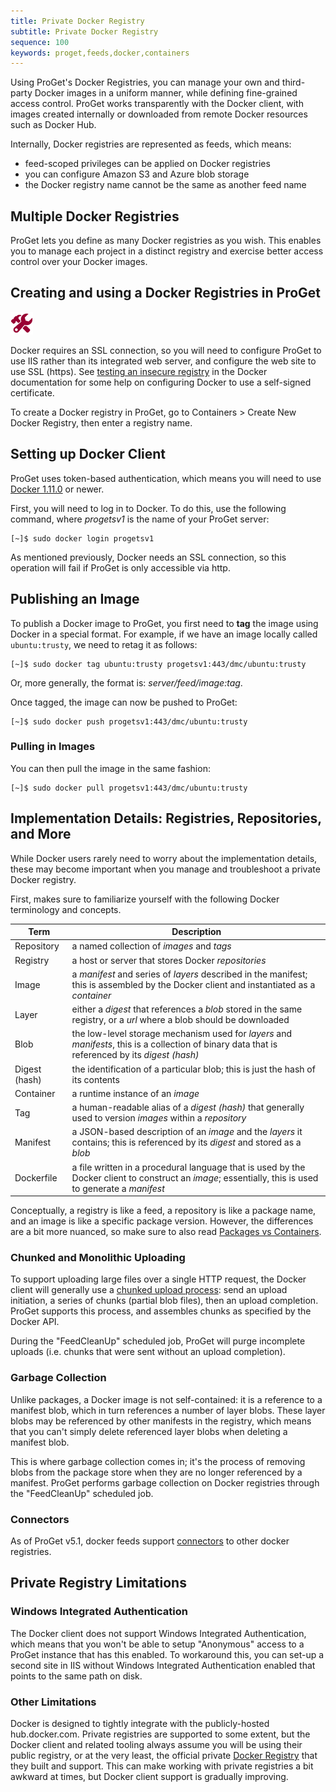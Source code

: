 ```yaml
---
title: Private Docker Registry
subtitle: Private Docker Registry
sequence: 100
keywords: proget,feeds,docker,containers
---
```


Using ProGet's Docker Registries, you can manage your own and third-party Docker images in a uniform manner, while defining fine-grained access control. ProGet works transparently with the Docker client, with images created internally or downloaded from remote Docker resources such as Docker Hub.

Internally, Docker registries are represented as feeds, which means:

 - feed-scoped privileges can be applied on Docker registries
 - you can configure Amazon S3 and Azure blob storage
 - the Docker registry name cannot be the same as another feed name

## Multiple Docker Registries

ProGet lets you define as many Docker registries as you wish. This enables you to manage each project in a distinct registry and exercise better access control over your Docker images.

## Creating and using a Docker Registries in ProGet

<div class="attention technical">

![](/resources/images/icons/technical.png)

Docker requires an SSL connection, so you will need to configure ProGet to use IIS rather than its integrated web server, and configure the web site to use SSL (https). See [testing an insecure registry](https://docs.docker.com/registry/insecure/) in the Docker documentation for some help on configuring Docker to use a self-signed certificate.

</div>

To create a Docker registry in ProGet, go to Containers > Create New Docker Registry, then enter a registry name.

## Setting up Docker Client

ProGet uses token-based authentication, which means you will need to use [Docker 1.11.0](https://github.com/moby/moby/blob/master/CHANGELOG.md#1110-2016-04-13) or newer.

First, you will need to log in to Docker. To do this, use the following command, where _progetsv1_ is the name of your ProGet server:

    [~]$ sudo docker login progetsv1

As mentioned previously, Docker needs an SSL connection, so this operation will fail if ProGet is only accessible via http.

## Publishing an Image

To publish a Docker image to ProGet, you first need to **tag** the image using Docker in a special format. For example, if we have an image locally called `ubuntu:trusty`, we need to retag it as follows:

    [~]$ sudo docker tag ubuntu:trusty progetsv1:443/dmc/ubuntu:trusty

Or, more generally, the format is: _server/feed/image:tag_.

Once tagged, the image can now be pushed to ProGet:

    [~]$ sudo docker push progetsv1:443/dmc/ubuntu:trusty

### Pulling in Images

You can then pull the image in the same fashion:

    [~]$ sudo docker pull progetsv1:443/dmc/ubuntu:trusty

## Implementation Details: Registries, Repositories, and More

While Docker users rarely need to worry about the implementation details, these may become important when you manage and troubleshoot a private Docker registry.

First, makes sure to familiarize yourself with the following Docker terminology and concepts.

| Term| Description |
|---|---|
| Repository    | a named collection of _images_ and _tags_|
| Registry      | a host or server that stores Docker _repositories_|
| Image         | a _manifest_ and series of _layers_ described in the manifest; this is assembled by the Docker client and instantiated as a _container_|
| Layer         | either a _digest_ that references a _blob_ stored in the same registry, or a _url_ where a blob should be downloaded|
| Blob          | the low-level storage mechanism used for _layers_ and _manifests_, this is a collection of binary data that is referenced by its _digest (hash)_|
| Digest (hash) |the identification of a particular blob; this is just the hash of its contents|
| Container     | a runtime instance of an _image_|
| Tag           | a human-readable alias of a _digest (hash)_ that generally used to version _images_ within a _repository_|
| Manifest      | a JSON-based description of an _image_ and the _layers_ it contains; this is referenced by its _digest_ and stored as a _blob_|
| Dockerfile    | a file written in a procedural language that is used by the Docker client to construct an _image_; essentially, this is used to generate a _manifest_ |

Conceptually, a registry is like a feed, a repository is like a package name, and an image is like a specific package version. However, the differences are a bit more nuanced, so make sure to also read [Packages vs Containers](/support/documentation/proget/docker/packages-vs-containers).

### Chunked and Monolithic Uploading

To support uploading large files over a single HTTP request, the Docker client will generally use a [chunked upload process](https://github.com/docker/distribution/blob/master/docs/spec/api.md#chunked-upload): send an upload initiation, a series of chunks (partial blob files), then an upload completion. ProGet supports this process, and assembles chunks as specified by the Docker API.

During the "FeedCleanUp" scheduled job, ProGet will purge incomplete uploads (i.e. chunks that were sent without an upload completion).

### Garbage Collection

Unlike packages, a Docker image is not self-contained: it is a reference to a manifest blob, which in turn references a number of layer blobs. These layer blobs may be referenced by other manifests in the registry, which means that you can't simply delete referenced layer blobs when deleting a manifest blob.

This is where garbage collection comes in; it's the process of removing blobs from the package store when they are no longer referenced by a manifest. ProGet performs garbage collection on Docker registries through the "FeedCleanUp" scheduled job.

### Connectors

As of ProGet v5.1, docker feeds support [connectors](/support/documentation/proget/core-concepts/feeds/connectors) to other docker registries.

## Private Registry Limitations

### Windows Integrated Authentication

The Docker client does not support Windows Integrated Authentication, which means that you won't be able to setup "Anonymous" access to a ProGet instance that has this enabled. To workaround this, you can set-up a second site in IIS without Windows Integrated Authentication enabled that points to the same path on disk.

### Other Limitations

Docker is designed to tightly integrate with the publicly-hosted hub.docker.com. Private registries are supported to some extent, but the Docker client and related tooling always assume you will be using their public registry, or at the very least, the official private [Docker Registry](https://docs.docker.com/registry) that they built and support. This can make working with private registries a bit awkward at times, but Docker client support is gradually improving.
